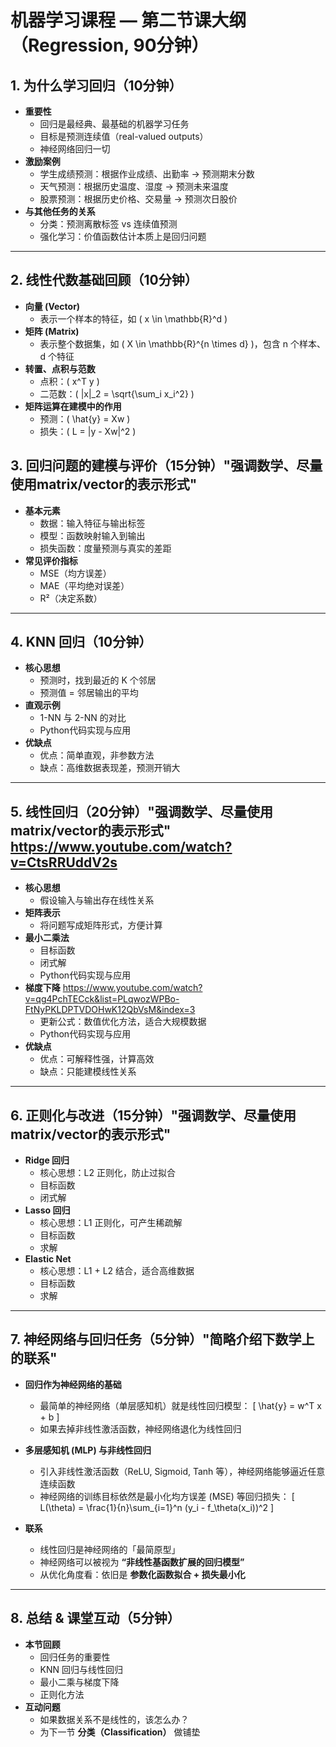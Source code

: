 # 机器学习课程 — 第二节课大纲（Regression, 90分钟）

## 1. 为什么学习回归（10分钟）
- **重要性**
  - 回归是最经典、最基础的机器学习任务
  - 目标是预测连续值（real-valued outputs）
  - 神经网络回归一切
- **激励案例**
  - 学生成绩预测：根据作业成绩、出勤率 → 预测期末分数
  - 天气预测：根据历史温度、湿度 → 预测未来温度
  - 股票预测：根据历史价格、交易量 → 预测次日股价
- **与其他任务的关系**
  - 分类：预测离散标签 vs 连续值预测
  - 强化学习：价值函数估计本质上是回归问题

---
## 2. 线性代数基础回顾（10分钟）
- **向量 (Vector)**
  - 表示一个样本的特征，如 \( x \in \mathbb{R}^d \)
- **矩阵 (Matrix)**
  - 表示整个数据集，如 \( X \in \mathbb{R}^{n \times d} \)，包含 n 个样本、d 个特征
- **转置、点积与范数**
  - 点积：\( x^T y \)
  - 二范数：\( \|x\|_2 = \sqrt{\sum_i x_i^2} \)
- **矩阵运算在建模中的作用**
  - 预测：\( \hat{y} = Xw \)
  - 损失：\( L = \|y - Xw\|^2 \)


## 3. 回归问题的建模与评价（15分钟）"强调数学、尽量使用matrix/vector的表示形式"
- **基本元素** 
  - 数据：输入特征与输出标签
  - 模型：函数映射输入到输出
  - 损失函数：度量预测与真实的差距
- **常见评价指标**
  - MSE（均方误差）
  - MAE（平均绝对误差）
  - R²（决定系数）
---

## 4. KNN 回归（10分钟）
- **核心思想**
  - 预测时，找到最近的 K 个邻居
  - 预测值 = 邻居输出的平均
- **直观示例**
  - 1-NN 与 2-NN 的对比
  - Python代码实现与应用
- **优缺点**
  - 优点：简单直观，非参数方法
  - 缺点：高维数据表现差，预测开销大
---

## 5. 线性回归（20分钟）"强调数学、尽量使用matrix/vector的表示形式" https://www.youtube.com/watch?v=CtsRRUddV2s
- **核心思想**
  - 假设输入与输出存在线性关系
- **矩阵表示**
  - 将问题写成矩阵形式，方便计算
- **最小二乘法**
  - 目标函数
  - 闭式解 
  - Python代码实现与应用
- **梯度下降** https://www.youtube.com/watch?v=qg4PchTECck&list=PLqwozWPBo-FtNyPKLDPTVDOHwK12QbVsM&index=3
  - 更新公式：数值优化方法，适合大规模数据
  - Python代码实现与应用
- **优缺点**
  - 优点：可解释性强，计算高效
  - 缺点：只能建模线性关系
---

## 6. 正则化与改进（15分钟）"强调数学、尽量使用matrix/vector的表示形式"
- **Ridge 回归**
  - 核心思想：L2 正则化，防止过拟合
  - 目标函数
  - 闭式解
- **Lasso 回归**
  - 核心思想：L1 正则化，可产生稀疏解
  - 目标函数
  - 求解
- **Elastic Net**
  - 核心思想：L1 + L2 结合，适合高维数据
  - 目标函数
  - 求解
---

## 7. 神经网络与回归任务（5分钟）"简略介绍下数学上的联系"
- **回归作为神经网络的基础**
  - 最简单的神经网络（单层感知机）就是线性回归模型：
    \[
    \hat{y} = w^T x + b
    \]
  - 如果去掉非线性激活函数，神经网络退化为线性回归

- **多层感知机 (MLP) 与非线性回归**
  - 引入非线性激活函数（ReLU, Sigmoid, Tanh 等），神经网络能够逼近任意连续函数
  - 神经网络的训练目标依然是最小化均方误差 (MSE) 等回归损失：
    \[
    L(\theta) = \frac{1}{n}\sum_{i=1}^n (y_i - f_\theta(x_i))^2
    \]

- **联系**
  - 线性回归是神经网络的「最简原型」
  - 神经网络可以被视为 **“非线性基函数扩展的回归模型”**
  - 从优化角度看：依旧是 **参数化函数拟合 + 损失最小化**

---
## 8. 总结 & 课堂互动（5分钟）
- **本节回顾**
  - 回归任务的重要性
  - KNN 回归与线性回归
  - 最小二乘与梯度下降
  - 正则化方法
- **互动问题**
  - 如果数据关系不是线性的，该怎么办？
  - 为下一节 **分类（Classification）** 做铺垫